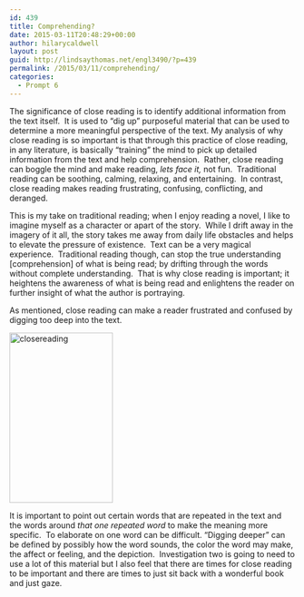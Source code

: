 ```yaml
---
id: 439
title: Comprehending?
date: 2015-03-11T20:48:29+00:00
author: hilarycaldwell
layout: post
guid: http://lindsaythomas.net/engl3490/?p=439
permalink: /2015/03/11/comprehending/
categories:
  - Prompt 6
---
```

The significance of close reading is to identify additional information from the text itself.  It is used to “dig up” purposeful material that can be used to determine a more meaningful perspective of the text. My analysis of why close reading is so important is that through this practice of close reading, in any literature, is basically “training” the mind to pick up detailed information from the text and help comprehension.  Rather, close reading can boggle the mind and make reading, _lets face it,_ not fun.  Traditional reading can be soothing, calming, relaxing, and entertaining.  In contrast, close reading makes reading frustrating, confusing, conflicting, and deranged.

This is my take on traditional reading; when I enjoy reading a novel, I like to imagine myself as a character or apart of the story.  While I drift away in the imagery of it all, the story takes me away from daily life obstacles and helps to elevate the pressure of existence.  Text can be a very magical experience.  Traditional reading though, can stop the true understanding [comprehension] of what is being read; by drifting through the words without complete understanding.  That is why close reading is important; it heightens the awareness of what is being read and enlightens the reader on further insight of what the author is portraying.

As mentioned, close reading can make a reader frustrated and confused by digging too deep into the text.

[<img class="alignnone size-medium wp-image-440" src="http://lindsaythomas.net/engl3490/wp-content/uploads/sites/3/2015/03/closereading-182x300.jpg" alt="closereading" width="182" height="300" />](http://lindsaythomas.net/engl3490/wp-content/uploads/sites/3/2015/03/closereading.jpg)

It is important to point out certain words that are repeated in the text and the words around _that one repeated word_ to make the meaning more specific.  To elaborate on one word can be difficult. “Digging deeper” can be defined by possibly how the word sounds, the color the word may make, the affect or feeling, and the depiction.  Investigation two is going to need to use a lot of this material but I also feel that there are times for close reading to be important and there are times to just sit back with a wonderful book and just gaze.